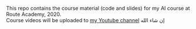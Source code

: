 This repo contains the course material (code and slides) for my AI course at Route Academy, 2020.  
Course videos will be uploaded to [my Youtube channel](https://www.youtube.com/channel/UCllIGsPm1NYq5jPu2HzQgIg) إن شاء الله